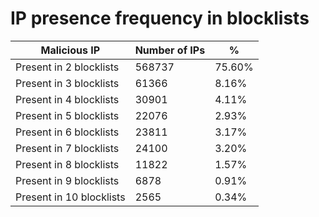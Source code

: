 # IP presence frequency in blocklists
| Malicious IP | Number of IPs | % |
|----|----|----|
| Present in 2 blocklists | 568737 | 75.60% |
| Present in 3 blocklists | 61366 | 8.16% |
| Present in 4 blocklists | 30901 | 4.11% |
| Present in 5 blocklists | 22076 | 2.93% |
| Present in 6 blocklists | 23811 | 3.17% |
| Present in 7 blocklists | 24100 | 3.20% |
| Present in 8 blocklists | 11822 | 1.57% |
| Present in 9 blocklists | 6878 | 0.91% |
| Present in 10 blocklists | 2565 | 0.34% |
